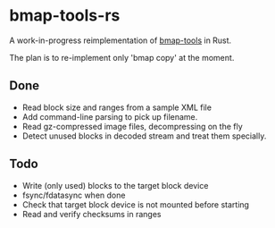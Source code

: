 # bmap-tools-rs

A work-in-progress reimplementation of [bmap-tools](https://github.com/intel/bmap-tools) in Rust.

The plan is to re-implement only 'bmap copy' at the moment.

## Done

- Read block size and ranges from a sample XML file
- Add command-line parsing to pick up filename.
- Read gz-compressed image files, decompressing on the fly
- Detect unused blocks in decoded stream and treat them specially.

## Todo

- Write (only used) blocks to the target block device
- fsync/fdatasync when done
- Check that target block device is not mounted before starting
- Read and verify checksums in ranges
